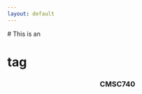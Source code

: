```yaml
---
layout: default
---
```



<div align="left">
  # This is an <h1> tag
</div>
<div align="center">
  <h3> CMSC740 </h3>
</div>

